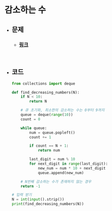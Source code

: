 # 감소하는 수

- ## 문제
    - ### [링크](https://www.acmicpc.net/problem/1038 )

<br>

- ## 코드
    ```python
    from collections import deque

    def find_decreasing_numbers(N):
        if N < 10:
            return N

        # 큐 초기화, 최소한의 감소하는 수는 0부터 9까지
        queue = deque(range(10))
        count = 0

        while queue:
            num = queue.popleft()
            count += 1

            if count == N + 1:
                return num

            last_digit = num % 10
            for next_digit in range(last_digit):
                new_num = num * 10 + next_digit
                queue.append(new_num)

        # N번째 감소하는 수가 존재하지 않는 경우
        return -1

    # 입력 받기
    N = int(input().strip())
    print(find_decreasing_numbers(N))
    
    ```

<br>


